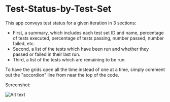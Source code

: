 Test-Status-by-Test-Set
================================

This app conveys test status for a given iteration in 3 sections:

- First, a summary, which includes each test set ID and name, percentage of tests executed, percentage of tests passing, number passed, number failed, etc.
- Second, a list of the tests which have been run and whether they passed or failed in their last run.
- Third, a list of the tests which are remaining to be run.

To have the grids open all the time instead of one at a time, simply comment out the "accordion" line from near the top of the code.

Screenshot:<P>
![Alt text](https://github.com/jkrooswyk/Test-Status-by-Test-Set/raw/master/Screenshot2.png)
